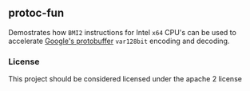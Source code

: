 protoc-fun
---

Demostrates how `BMI2` instructions for Intel `x64` CPU's
can be used to accelerate [Google's protobuffer](https://developers.google.com/protocol-buffers/docs/encoding)
`var128bit` encoding and decoding.

### License

This project should be considered licensed under the apache 2 license
